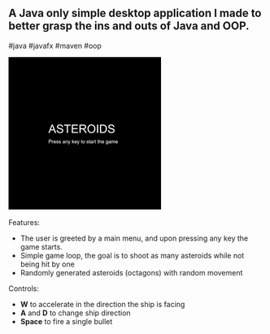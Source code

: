 ## A Java only simple desktop application I made to better grasp the ins and outs of Java and OOP.

#java #javafx #maven #oop

![](https://github.com/D4nRusu/Asteroids/blob/master/game.gif)

Features:
- The user is greeted by a main menu, and upon pressing any key the game starts.
- Simple game loop, the goal is to shoot as many asteroids while not being hit by one
- Randomly generated asteroids (octagons) with random movement

Controls:
- **W** to accelerate in the direction the ship is facing
- **A** and **D** to change ship direction
- **Space** to fire a single bullet

